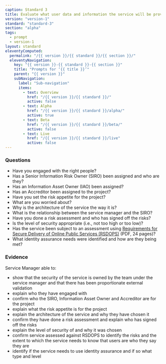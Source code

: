 ```yaml
---
caption: Standard 3
title: Evaluate what user data and information the service will be providing or storing, and address the security level, legal responsibilities, and risks associated with the service (consulting with experts where appropriate).
version: "version-1"
standard: "standard-3"
section: "alpha"
tags:
  - prompt
  - version-1
layout: standard
eleventyComputed:
  permalink: "/{{ version }}/{{ standard }}/{{ section }}/"
  eleventyNavigation:
    key: "{{ version }}-{{ standard }}-{{ section }}"
    title: "Prompts for ‘{{ title }}’"
    parent: "{{ version }}"
    subNavigation:
      label: "Sub-navigation"
      items:
        - text: Overview
          href: "/{{ version }}/{{ standard }}/"
          active: false
        - text: Alpha
          href: "/{{ version }}/{{ standard }}/alpha/"
          active: true
        - text: Beta
          href: "/{{ version }}/{{ standard }}/beta/"
          active: false
        - text: Live
          href: "/{{ version }}/{{ standard }}/live"
          active: false
---
```


### Questions

- Have you engaged with the right people?
- Has a Senior Information Risk Owner (SIRO) been assigned and who are they?
- Has an Information Asset Owner (IAO) been assigned?
- Has an Accreditor been assigned to the project?
- Have you set the risk appetite for the project?
- What are you worried about?
- Why is the architecture of the service the way it is?
- What is the relationship between the service manager and the SIRO?
- Have you done a risk assessment and who has signed off the risks?
- Is the level of security appropriate (i.e., not too high or too low)?
- Has the service been subject to an assessment using [Requirements for Secure Delivery of Online Public Services (RSDOPS)](https://www.gov.uk/government/uploads/system/uploads/attachment_data/file/270969/GPG_43_RSDOPS_Annex_A__issue_1.1_Dec_2012.pdf) (PDF, 24 pages)?
- What identity assurance needs were identified and how are they being met?

### Evidence

Service Manager able to:

- show that the security of the service is owned by the team under the service manager and that there has been proportionate external validation
- explain who they have engaged with
- confirm who the SIRO, Information Asset Owner and Accreditor are for the project
- explain what the risk appetite is for the project
- explain the architecture of the service and why they have chosen it
- confirm they have done a risk assessment and explain who has signed off the risks
- explain the level of security of and why it was chosen
- confirm service assessed against RSDOPS to identify the risks and the extent to which the service needs to know that users are who they say they are
- identify if the service needs to use identity assurance and if so what type and level
